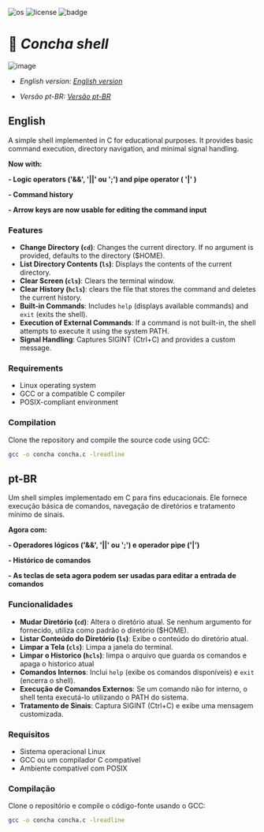 ![os](https://camo.githubusercontent.com/e6d28433c0c1041770537fc7f5af3110f9d9cb0b8e8aded756769aebdba81135/68747470733a2f2f696d672e736869656c64732e696f2f62616467652f2d4c696e75782d677265793f6c6f676f3d6c696e7578)
![license](https://img.shields.io/badge/License-Unlicense-green)  ![badge](https://img.shields.io/badge/Lang-C-blue)
# 🐚 *Concha shell* 
![image](https://media4.giphy.com/media/v1.Y2lkPTc5MGI3NjExOWN6aDd4ZGYzYWkyZjN2MGh4cTA0eWp2NjQ4NDJ5ZWkyenphOWY3cyZlcD12MV9pbnRlcm5hbF9naWZfYnlfaWQmY3Q9Zw/adAyFMeT3HF5uzuNKr/giphy.gif)



- *English version: [English version](#English)* 

- *Versão pt-BR: [Versão pt-BR](#pt-BR)*


## English 

A simple shell implemented in C for educational purposes. It provides basic command execution, directory navigation, and minimal signal handling.

**Now with:**

  **- Logic operators ('&&', '||' ou ';') and pipe operator ( '|' )**
  
  **- Command history**
  
  **- Arrow keys are now usable for editing the command input**

  

### Features
- **Change Directory (`cd`)**: Changes the current directory. If no argument is provided, defaults to the directory ($HOME).
- **List Directory Contents (`ls`)**: Displays the contents of the current directory.
- **Clear Screen (`cls`)**: Clears the terminal window.
- **Clear History (`hcls`)**: clears the file that stores the command and deletes the current history.
- **Built-in Commands**: Includes `help` (displays available commands) and `exit` (exits the shell).
- **Execution of External Commands**: If a command is not built-in, the shell attempts to execute it using the system PATH.
- **Signal Handling**: Captures SIGINT (Ctrl+C) and provides a custom message.

### Requirements
- Linux operating system
- GCC or a compatible C compiler
- POSIX-compliant environment

### Compilation
Clone the repository and compile the source code using GCC:

```bash
gcc -o concha concha.c -lreadline
```

## pt-BR

Um shell simples implementado em C para fins educacionais. Ele fornece execução básica de comandos, navegação de diretórios e tratamento mínimo de sinais.

**Agora com:**

**- Operadores lógicos ('&&', '||' ou ';') e operador pipe ('|')**

**- Histórico de comandos**

**- As teclas de seta agora podem ser usadas para editar a entrada de comandos**




### Funcionalidades
- **Mudar Diretório (`cd`)**: Altera o diretório atual. Se nenhum argumento for fornecido, utiliza como padrão o diretório ($HOME).
- **Listar Conteúdo do Diretório (`ls`)**: Exibe o conteúdo do diretório atual.
- **Limpar a Tela (`cls`)**: Limpa a janela do terminal.
- **Limpar o Historico (`hcls`)**: limpa o arquivo que guarda os comandos e apaga o historico atual
- **Comandos Internos**: Inclui `help` (exibe os comandos disponíveis) e `exit` (encerra o shell).
- **Execução de Comandos Externos**: Se um comando não for interno, o shell tenta executá-lo utilizando o PATH do sistema.
- **Tratamento de Sinais**: Captura SIGINT (Ctrl+C) e exibe uma mensagem customizada.

### Requisitos
- Sistema operacional Linux
- GCC ou um compilador C compatível
- Ambiente compatível com POSIX

### Compilação
Clone o repositório e compile o código-fonte usando o GCC:

```bash
gcc -o concha concha.c -lreadline
```
